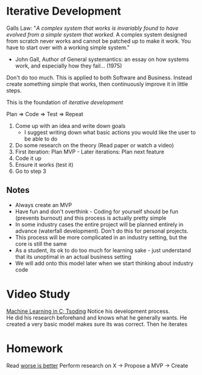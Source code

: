 # Iterative Development
Galls Law: "*A complex system that works is invariably found to have evolved from a simple system that worked.* A complex system designed from scratch never works and cannot be patched up to make it work. You have to start over with a working simple system."
- John Gall, Author of General systemantics: an essay on how systems work, and especially how they fail... (1975)

Don't do too much. This is applied to both Software and Business. Instead create something simple that works, then continuously improve it in little steps.

This is the foundation of *iterative development*

Plan => Code => Test => Repeat

1. Come up with an idea and write down goals
    * I suggest writing down what basic actions you would like the user to be able to do
2. Do some research on the theory (Read paper or watch a video)
3. First iteration: Plan MVP - Later iterations: Plan next feature 
4. Code it up
5. Ensure it works (test it)
6. Go to step 3

## Notes
* Always create an MVP
* Have fun and don't overthink - Coding for yourself should be fun (prevents burnout) and this process is actually pretty simple
* In some industry cases the entire project will be planned entirely in advance (waterfall development). Don't do this for personal projects.
* This process will be more complicated in an industry setting, but the core is still the same
* As a student, its ok to do too much for learning sake - just understand that its unoptimal in an actual business setting
* We will add onto this model later when we start thinking about industry code

# Video Study
[Machine Learning in C; Tsoding](https://youtu.be/PGSba51aRYU?si=7nKjCw9fQHmndpyH)
Notice his development process.  
He did his research beforehand and knows what he generally wants. He created a very basic model makes sure its was correct. Then he iterates 

# Homework
Read [worse is better](https://www.dreamsongs.com/WorseIsBetter.html)
Perform research on X -> Propose a MVP -> Create 
